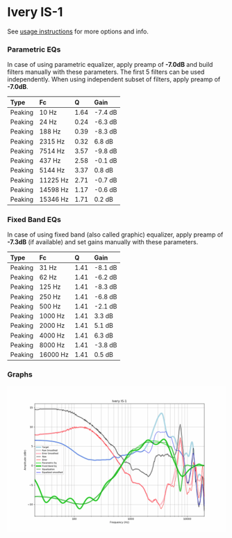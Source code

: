 # Ivery IS-1
See [usage instructions](https://github.com/jaakkopasanen/AutoEq#usage) for more options and info.

### Parametric EQs
In case of using parametric equalizer, apply preamp of **-7.0dB** and build filters manually
with these parameters. The first 5 filters can be used independently.
When using independent subset of filters, apply preamp of **-7.0dB**.

| Type    | Fc       |    Q | Gain    |
|:--------|:---------|:-----|:--------|
| Peaking | 10 Hz    | 1.64 | -7.4 dB |
| Peaking | 24 Hz    | 0.24 | -6.3 dB |
| Peaking | 188 Hz   | 0.39 | -8.3 dB |
| Peaking | 2315 Hz  | 0.32 | 6.8 dB  |
| Peaking | 7514 Hz  | 3.57 | -9.8 dB |
| Peaking | 437 Hz   | 2.58 | -0.1 dB |
| Peaking | 5144 Hz  | 3.37 | 0.8 dB  |
| Peaking | 11225 Hz | 2.71 | -0.7 dB |
| Peaking | 14598 Hz | 1.17 | -0.6 dB |
| Peaking | 15346 Hz | 1.71 | 0.2 dB  |

### Fixed Band EQs
In case of using fixed band (also called graphic) equalizer, apply preamp of **-7.3dB**
(if available) and set gains manually with these parameters.

| Type    | Fc       |    Q | Gain    |
|:--------|:---------|:-----|:--------|
| Peaking | 31 Hz    | 1.41 | -8.1 dB |
| Peaking | 62 Hz    | 1.41 | -6.2 dB |
| Peaking | 125 Hz   | 1.41 | -8.3 dB |
| Peaking | 250 Hz   | 1.41 | -6.8 dB |
| Peaking | 500 Hz   | 1.41 | -2.1 dB |
| Peaking | 1000 Hz  | 1.41 | 3.3 dB  |
| Peaking | 2000 Hz  | 1.41 | 5.1 dB  |
| Peaking | 4000 Hz  | 1.41 | 6.3 dB  |
| Peaking | 8000 Hz  | 1.41 | -3.8 dB |
| Peaking | 16000 Hz | 1.41 | 0.5 dB  |

### Graphs
![](./Ivery%20IS-1.png)